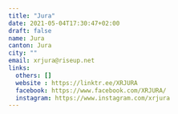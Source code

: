 ```yaml
---
title: "Jura"
date: 2021-05-04T17:30:47+02:00
draft: false
name: Jura
canton: Jura
city: ""
email: xrjura@riseup.net
links:
  others: []
  website : https://linktr.ee/XRJURA
  facebook: https://www.facebook.com/XRJURA/
  instagram: https://www.instagram.com/xrjura
---
```


